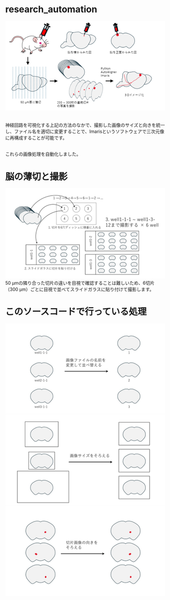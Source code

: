 # research_automation

<img src="explain/research_outline.png" width="600">
<p></p>
<br>
神経回路を可視化する上記の方法のなかで、撮影した画像のサイズと向きを統一し、ファイル名を適切に変更することで、Imarisというソフトウェアで三次元像に再構成することが可能です。
<p></p>
<br>
これらの画像処理を自動化しました。

# 脳の薄切と撮影
<img src="explain/research_explanation1.jpg" width="600">
50 µmの隣り合った切片の違いを目視で確認することは難しいため、6切片（300 µm）ごとに目視で並べてスライドガラスに貼り付けて撮影します。

# このソースコードで行っている処理
<img src="explain/research_explanation4.jpg" width="600">
<img src="explain/research_explanation2.jpg" width="600">
<img src="explain/research_explanation3.jpg" width="600">


